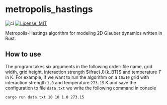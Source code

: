 # metropolis_hastings
![ci](https://github.com/dannasman/metropolis_hastings/actions/workflows/rust.yml/badge.svg)
[![License: MIT](https://img.shields.io/badge/License-MIT-green.svg)](https://opensource.org/licenses/MIT)

Metropolis-Hastings algorithm for modeling 2D Glauber dynamics written in Rust.

## How to use
The program takes six arguments in the following order: file name, grid width, grid height, interaction strength $\frac{J}{k_BT}$ and temperature $T$ in K. For example, if we want to run the algorithm on a `10x10` grid with interaction strength `1.0` and temperature `273.15` K and save the configuration to file `data.txt` we write the following command in console
```
cargo run data.txt 10 10 1.0 273.15
```

